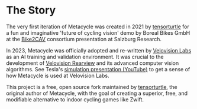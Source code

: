 # The Story

The very first iteration of Metacycle was created in 2021 by [tensorturtle](https://github.com/tensorturtle) for a fun and imaginative 'future of cycling vision' demo by Boreal Bikes GmbH at the [Bike2CAV](https://www.bike2cav.at/en/home-2/) consortium presentation at Salzburg Research.

In 2023, Metacycle was officially adopted and re-written by [Velovision Labs](https://github.com/velovision) as an AI training and validation environment. It was crucial to the development of [Velovision Rearview](https://velovision.app) and its advanced computer vision algorithms. See Tesla's [simulation presentation (YouTube)](https://www.youtube.com/live/j0z4FweCy4M?si=XWvyaFaxmshTBO1n&t=5715) to get a sense of how Metacycle is used at Velovision Labs.

This project is a free, open source fork maintained by [tensorturtle](https://github.com/tensorturtle), the original author of Metacycle, with the goal of creating a superior, free, and modifiable alternative to indoor cycling games like Zwift.